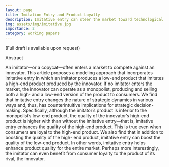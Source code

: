 ```yaml
---
layout: page
title: Imitation Entry and Product Loyalty
description: Imitative entry can steer the market toward technological advancement, particularly when consumers exhibit loyalty to the incumbent.
img: assets/img/imitative.jpg
importance: 2
category: working papers
---
```


(Full draft is available upon request)

Abstract

An imitator—or a copycat—often enters a market to compete against an innovator. This article proposes a modeling approach that incorporates imitative entry in which an imitator produces a low-end product that imitates a high-end product produced by the innovator. If no imitator enters the market, the innovator can operate as a monopolist, producing and selling both a high- and a low-end version of the product to consumers. We find that imitative entry changes the nature of strategic dynamics in various ways and, thus, has counterintuitive implications for strategic decision-making. Specifically, although the imitator’s product is inferior to the monopolist’s low-end product, the quality of the innovator’s high-end product is higher with than without the imitative entry—that is, imitative entry enhances the quality of the high-end product. This is true even when consumers are loyal to the high-end product. We also find that in addition to boosting the quality of the high- end product, imitative entry can boost the quality of the low-end product. In other words, imitative entry helps enhance product quality for the entire market. Perhaps more interestingly, the imitator can even benefit from consumer loyalty to the product of its rival, the innovator.
